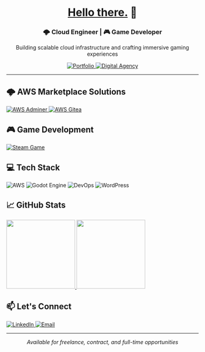<div align="center">
  <h1><a href="https://www.youtube.com/watch?v=rEq1Z0bjdwc" target="_blank">Hello there.</a> 👋</h1>
  
  <h3>🌩️ Cloud Engineer | 🎮 Game Developer</h3>
  
  <p>Building scalable cloud infrastructure and crafting immersive gaming experiences</p>
  
  <a href="https://bodenmchale.github.io/" target="_blank">
    <img src="https://img.shields.io/badge/Portfolio-BodenMcHale.com-brightgreen?style=for-the-badge" alt="Portfolio">
  </a>
  <a href="https://www.lostrabbitdigital.org/" target="_blank">
    <img src="https://img.shields.io/badge/Company-LostRabbitDigital.org-blue?style=for-the-badge" alt="Digital Agency">
  </a>
</div>

---

## 🌩️ AWS Marketplace Solutions

<div>
  <a href="https://aws.amazon.com/marketplace/pp/prodview-saeqv42mbuzlw?sr=0-5&ref_=beagle&applicationId=AWSMPContessa">
    <img src="https://img.shields.io/badge/AWS Marketplace-Adminer-FF9900?style=for-the-badge&logo=amazonaws" alt="AWS Adminer">
  </a>
  <a href="https://aws.amazon.com/marketplace/pp/prodview-aqod2fswtkf7q?sr=0-13&ref_=beagle&applicationId=AWSMPContessa">
    <img src="https://img.shields.io/badge/AWS Marketplace-Gitea-FF9900?style=for-the-badge&logo=amazonaws" alt="AWS Gitea">
  </a>
</div>

## 🎮 Game Development

<div>
  <a href="https://store.steampowered.com/app/3291880/Spud_Customs/">
    <img src="https://img.shields.io/badge/Steam-Spud_Customs-1b2838?style=for-the-badge&logo=steam" alt="Steam Game">
  </a>
</div>

## 💻 Tech Stack

<div>
  <img src="https://img.shields.io/badge/AWS-Cloud_Infrastructure-FF9900?style=flat-square&logo=amazon-aws" alt="AWS">
  <img src="https://img.shields.io/badge/Game_Development-Godot_Engine-478CBF?style=flat-square&logo=godot-engine" alt="Godot Engine">
  <img src="https://img.shields.io/badge/DevOps-CI/CD_Pipelines-2496ED?style=flat-square&logo=docker" alt="DevOps">
  <img src="https://img.shields.io/badge/CMS-WordPress-21759B?style=flat-square&logo=wordpress" alt="WordPress">
</div>

## 📈 GitHub Stats

<a href="https://github.com/BodenMcHale">
  <img height="180em" src="https://github-readme-stats.vercel.app/api?username=bodenmchale&theme=radical&show_icons=true&include_all_commits=true&line_height=24&hide_border=true" />
  <img height="180em" src="https://github-readme-stats.vercel.app/api/top-langs/?username=bodenmchale&theme=radical&langs_count=8&layout=compact&hide_border=true" />
</a>

## 📫 Let's Connect

<div>
  <a href="https://www.linkedin.com/in/your-linkedin" target="_blank">
    <img src="https://img.shields.io/badge/LinkedIn-Connect-0077B5?style=for-the-badge&logo=linkedin" alt="LinkedIn">
  </a>
  <a href="mailto:your.email@example.com">
    <img src="https://img.shields.io/badge/Email-Contact_Me-D14836?style=for-the-badge&logo=gmail" alt="Email">
  </a>
</div>

---

<div align="center">
  <i>Available for freelance, contract, and full-time opportunities</i>
</div>
